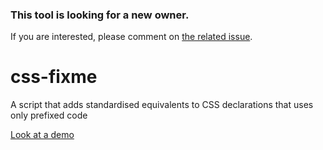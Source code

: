 ### This tool is looking for a new owner.
If you are interested, please comment on [the related issue](https://github.com/webcompat/webcompat.com/issues/1862).

css-fixme
=========

A script that adds standardised equivalents to CSS declarations that uses only prefixed code

[Look at a demo](https://www.webcompat.com/tools/cssfixme)
